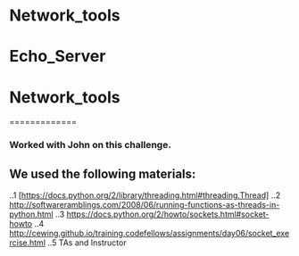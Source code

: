 
Network_tools
=============

Echo_Server
=======
# Network_tools
=============


### Worked with John on this challenge.

## We used the following materials:

 ..1 [https://docs.python.org/2/library/threading.html#threading.Thread]
 ..2 http://softwareramblings.com/2008/06/running-functions-as-threads-in-python.html
 ..3 https://docs.python.org/2/howto/sockets.html#socket-howto
 ..4 http://cewing.github.io/training.codefellows/assignments/day06/socket_exercise.html
 ..5 TAs and Instructor
